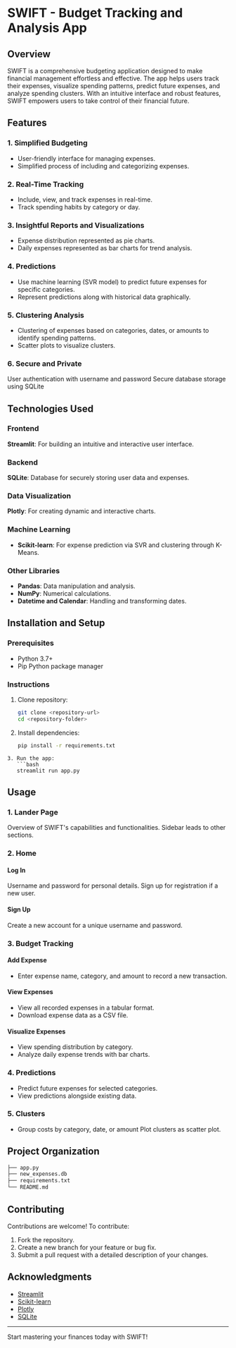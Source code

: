 # SWIFT - Budget Tracking and Analysis App

## Overview

SWIFT is a comprehensive budgeting application designed to make financial management effortless and effective. The app helps users track their expenses, visualize spending patterns, predict future expenses, and analyze spending clusters. With an intuitive interface and robust features, SWIFT empowers users to take control of their financial future.

## Features

### 1. Simplified Budgeting

- User-friendly interface for managing expenses.
- Simplified process of including and categorizing expenses.

### 2. Real-Time Tracking

- Include, view, and track expenses in real-time.
- Track spending habits by category or day.

### 3. Insightful Reports and Visualizations

- Expense distribution represented as pie charts.
- Daily expenses represented as bar charts for trend analysis.

### 4. Predictions

- Use machine learning (SVR model) to predict future expenses for specific categories.
- Represent predictions along with historical data graphically.

### 5. Clustering Analysis

- Clustering of expenses based on categories, dates, or amounts to identify spending patterns.
- Scatter plots to visualize clusters.

### 6. Secure and Private

User authentication with username and password
Secure database storage using SQLite

## Technologies Used

### Frontend

**Streamlit**: For building an intuitive and interactive user interface.

### Backend

**SQLite**: Database for securely storing user data and expenses.

### Data Visualization

**Plotly**: For creating dynamic and interactive charts.

### Machine Learning

- **Scikit-learn**: For expense prediction via SVR and clustering through K-Means.

### Other Libraries

- **Pandas**: Data manipulation and analysis.
- **NumPy**: Numerical calculations.
- **Datetime and Calendar**: Handling and transforming dates.

## Installation and Setup

### Prerequisites

- Python 3.7+
- Pip Python package manager

### Instructions

1. Clone repository:
   ```bash
   git clone <repository-url>
   cd <repository-folder>
   ```
2. Install dependencies:
   ```bash
   pip install -r requirements.txt
   ```

````
3. Run the app:
   ```bash
   streamlit run app.py
````

## Usage

### 1. Lander Page

Overview of SWIFT's capabilities and functionalities.
Sidebar leads to other sections.

### 2. Home

#### Log In

Username and password for personal details.
Sign up for registration if a new user.

#### Sign Up

Create a new account for a unique username and password.

### 3. Budget Tracking

#### Add Expense

- Enter expense name, category, and amount to record a new transaction.

#### View Expenses

- View all recorded expenses in a tabular format.
- Download expense data as a CSV file.

#### Visualize Expenses

- View spending distribution by category.
- Analyze daily expense trends with bar charts.

### 4. Predictions

- Predict future expenses for selected categories.
- View predictions alongside existing data.

### 5. Clusters

- Group costs by category, date, or amount
  Plot clusters as scatter plot.

## Project Organization

```bash
├── app.py
├── new_expenses.db
├── requirements.txt
└── README.md
```

## Contributing

Contributions are welcome! To contribute:

1. Fork the repository.
2. Create a new branch for your feature or bug fix.
3. Submit a pull request with a detailed description of your changes.


## Acknowledgments

- [Streamlit](https://streamlit.io/)
- [Scikit-learn](https://scikit-learn.org/)
- [Plotly](https://plotly.com/)
- [SQLite](https://sqlite.org/)

---

Start mastering your finances today with SWIFT!
